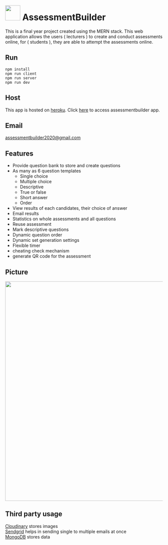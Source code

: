 # <img src="https://user-images.githubusercontent.com/59449120/134697208-bd0f8826-1173-40be-9386-5ba114375de6.png" width="48"> AssessmentBuilder
This is a final year project created using the MERN stack. This web application allows the users ( lecturers ) to create and conduct assessments online, for ( students ), they are able to attempt the assessments online.

## Run
```npm
npm install
npm run client
npm run server
npm run dev
```
## Host
This app is hosted on [heroku](https://dashboard.heroku.com/apps/assessmentbuilder).
Click [here](https://assessmentbuilder.herokuapp.com/) to access assessmentbuilder app.

## Email
assessmentbuilder2020@gmail.com

## Features
- Provide question bank to store and create questions
- As many as 6 question templates
  - Single choice
  - Multiple choice
  - Descriptive
  - True or false
  - Short answer
  - Order
- View results of each candidates, their choice of answer
- Email results
- Statistics on whole assessments and all questions
- Reuse assessment
- Mark descriptive questions
- Dynamic question order
- Dynamic set generation settings
- Flexible timer
- cheating check mechanism
- generate QR code for the assessment

## Picture
<img src="https://user-images.githubusercontent.com/59449120/134696101-d833e89c-c98a-4c31-b84c-28da4888e6ab.png" width="700">

## Third party usage
[Cloudinary](https://cloudinary.com/) stores images  
[Sendgrid](https://sendgrid.com/) helps in sending single to multiple emails at once  
[MongoDB](https://www.mongodb.com/) stores data  

